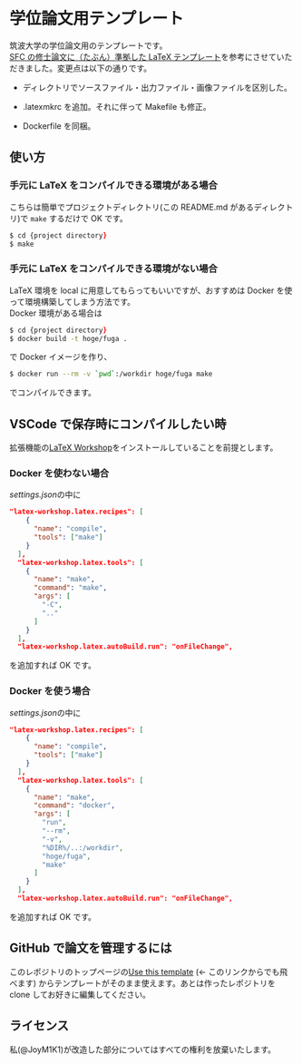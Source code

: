 # 学位論文用テンプレート

筑波大学の学位論文用のテンプレートです。  
[SFC の修士論文に（たぶん）準拠した LaTeX テンプレート](https://github.com/ymrl/thesis-template)を参考にさせていただきました。変更点は以下の通りです。

- ディレクトリでソースファイル・出力ファイル・画像ファイルを区別した。

- .latexmkrc を追加。それに伴って Makefile も修正。

- Dockerfile を同梱。

## 使い方

### 手元に LaTeX をコンパイルできる環境がある場合

こちらは簡単でプロジェクトディレクトリ(この README.md があるディレクトリ)で `make` するだけで OK です。

```zsh
$ cd {project directory}
$ make
```

### 手元に LaTeX をコンパイルできる環境がない場合

LaTeX 環境を local に用意してもらってもいいですが、おすすめは Docker を使って環境構築してしまう方法です。  
Docker 環境がある場合は

```zsh
$ cd {project directory}
$ docker build -t hoge/fuga .
```

で Docker イメージを作り、

```zsh
$ docker run --rm -v `pwd`:/workdir hoge/fuga make
```

でコンパイルできます。

## VSCode で保存時にコンパイルしたい時

拡張機能の[LaTeX Workshop](https://marketplace.visualstudio.com/items?itemName=James-Yu.latex-workshop)をインストールしていることを前提とします。

### Docker を使わない場合

*settings.json*の中に

```json
"latex-workshop.latex.recipes": [
    {
      "name": "compile",
      "tools": ["make"]
    }
  ],
  "latex-workshop.latex.tools": [
    {
      "name": "make",
      "command": "make",
      "args": [
        "-C",
        ".."
      ]
    }
  ],
  "latex-workshop.latex.autoBuild.run": "onFileChange",
```

を追加すれば OK です。

### Docker を使う場合

*settings.json*の中に

```json
"latex-workshop.latex.recipes": [
    {
      "name": "compile",
      "tools": ["make"]
    }
  ],
  "latex-workshop.latex.tools": [
    {
      "name": "make",
      "command": "docker",
      "args": [
        "run",
        "--rm",
        "-v",
        "%DIR%/..:/workdir",
        "hoge/fuga",
        "make"
      ]
    }
  ],
  "latex-workshop.latex.autoBuild.run": "onFileChange",
```

を追加すれば OK です。

## GitHub で論文を管理するには

このレポジトリのトップページの[Use this template](https://github.com/JoyM1K1/thesis-template-tsukuba/generate) (← このリンクからでも飛べます) からテンプレートがそのまま使えます。あとは作ったレポジトリを clone してお好きに編集してください。

## ライセンス

私(@JoyM1K1)が改造した部分についてはすべての権利を放棄いたします。
